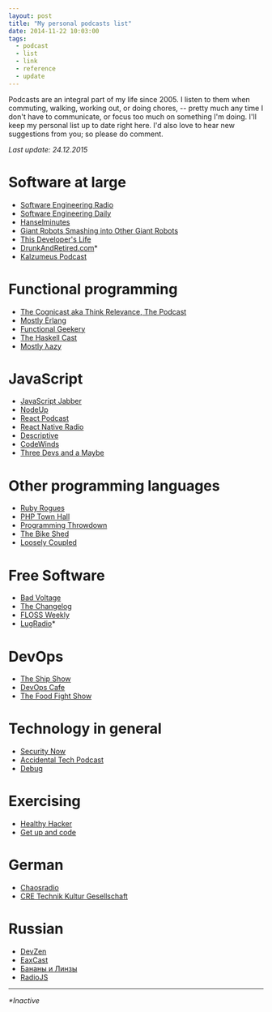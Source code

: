 ```yaml
---
layout: post
title: "My personal podcasts list"
date: 2014-11-22 10:03:00
tags:
  - podcast
  - list
  - link
  - reference
  - update
---
```


Podcasts are an integral part of my life since 2005. I listen to them when commuting, walking,
working out, or doing chores, -- pretty much any time I don't have to communicate, or focus too much
on something I'm doing. I'll keep my personal list up to date right here. I'd also love to hear new
suggestions from you; so please do comment.

_Last update: 24.12.2015_

# Software at large

- [Software Engineering Radio](http://www.se-radio.net/)
- [Software Engineering Daily](http://softwareengineeringdaily.com/category/podcast/)
- [Hanselminutes](http://www.hanselminutes.com/)
- [Giant Robots Smashing into Other Giant Robots](http://giantrobots.fm/)
- [This Developer's Life](http://thisdeveloperslife.com/)
- [DrunkAndRetired.com](http://drunkandretired.com/)*
- [Kalzumeus Podcast](http://www.kalzumeus.com/category/podcasts/)

# Functional programming

- [The Cognicast aka Think Relevance, The Podcast](http://blog.cognitect.com/cognicast)
- [Mostly Erlang](http://mostlyerlang.com/)
- [Functional Geekery](http://www.functionalgeekery.com/)
- [The Haskell Cast](http://www.haskellcast.com/)
- [Mostly λazy](http://mostlylazy.com/)

# JavaScript

- [JavaScript Jabber](http://javascriptjabber.com/)
- [NodeUp](http://nodeup.com/)
- [React Podcast](http://reactpodcast.com/)
- [React Native Radio](https://devchat.tv/react-native-radio)
- [Descriptive](http://descriptive.audio/)
- [CodeWinds](http://codewinds.com/podcast.html)
- [Three Devs and a Maybe](http://threedevsandamaybe.com/)

# Other programming languages

- [Ruby Rogues](http://rubyrogues.com/)
- [PHP Town Hall](http://phptownhall.com/)
- [Programming Throwdown](http://www.programmingthrowdown.com/)
- [The Bike Shed](http://bikeshed.fm/)
- [Loosely Coupled](http://looselycoupled.info/)

# Free Software

- [Bad Voltage](http://www.badvoltage.org/)
- [The Changelog](http://thechangelog.com/podcast/)
- [FLOSS Weekly](http://twit.tv/show/floss-weekly)
- [LugRadio](http://www.lugradio.org/)*

# DevOps

- [The Ship Show](http://theshipshow.com/)
- [DevOps Cafe](devopscafe.org/)
- [The Food Fight Show](http://foodfightshow.org/)

# Technology in general

- [Security Now](http://twit.tv/sn)
- [Accidental Tech Podcast](http://atp.fm/)
- [Debug](https://itunes.apple.com/us/podcast/debug/id578812394)

# Exercising 

- [Healthy Hacker](http://www.healthyhacker.com/)
- [Get up and code](http://getupandcode.com/)

# German

- [Chaosradio](http://chaosradio.ccc.de/)
- [CRE Technik Kultur Gesellschaft](http://cre.fm/)

# Russian

- [DevZen](http://devzen.ru/)
- [EaxCast](http://eaxcast.rpod.ru/)
- [Бананы и Линзы](http://ruhaskell.org/itunes-feed.xml)
- [RadioJS](http://radiojs.ru/)

---
_*Inactive_
